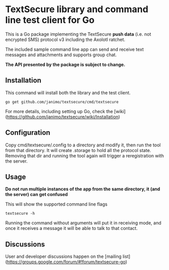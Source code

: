 # TextSecure library and command line test client for Go

This is a Go package implementing the TextSecure **push data** (i.e. not encrypted SMS) protocol v3 including the Axolotl ratchet.

The included sample command line app can send and receive text messages and attachments and supports group chat.

**The API presented by the package is subject to change.**

Installation
------------

This command will install both the library and the test client.

    go get github.com/janimo/textsecure/cmd/textsecure

For more details, including setting up Go, check the [wiki] (https://github.com/janimo/textsecure/wiki/Installation)

Configuration
-------------

Copy cmd/textsecure/.config to a directory and modify it, then run the tool from that directory.
It will create .storage to hold all the protocol state. Removing that dir and running the tool again will trigger a reregistration with the server.

Usage
-----

**Do not run multiple instances of the app from the same directory, it (and the server) can get confused**

This will show the supported command line flags

    textsecure -h

Running the command without arguments will put it in receiving mode, and once it receives a message it will be able to talk to that contact.

Discussions
-----------

User and developer discussions happen on the [mailing list] (https://groups.google.com/forum/#!forum/textsecure-go)
